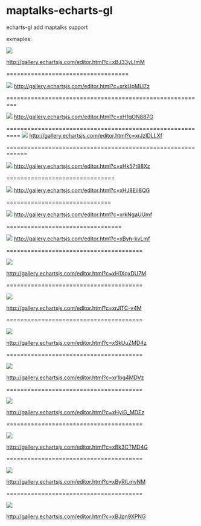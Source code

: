 # maptalks-echarts-gl
echarts-gl  add maptalks support  

exmaples:



![](test/img/1.png)

http://gallery.echartsjs.com/editor.html?c=xBJ33yLImM


===================================


![](test/img/2.png)
http://gallery.echartsjs.com/editor.html?c=xrkUpMLI7z

=========================================================



![](test/img/3.png)
http://gallery.echartsjs.com/editor.html?c=xH1gON887G

==========================================================
![](test/img/4.png)
http://gallery.echartsjs.com/editor.html?c=xrJzIDLLXf

============================================================

![](test/img/5.png)
http://gallery.echartsjs.com/editor.html?c=xHk57t88Xz

===============================

![](test/img/6.png)
http://gallery.echartsjs.com/editor.html?c=xHJ8EiI8QG

==============================

![](test/img/7.png)
http://gallery.echartsjs.com/editor.html?c=xrkNgaUUmf

=================================

![](test/img/8.png)
http://gallery.echartsjs.com/editor.html?c=xByh-kvLmf

=======================================

![](test/img/9.png)

http://gallery.echartsjs.com/editor.html?c=xH1XqxDU7M


=======================================

![](test/img/10.png)

http://gallery.echartsjs.com/editor.html?c=xrJlTC-v4M


=======================================

![](test/img/11.png)

http://gallery.echartsjs.com/editor.html?c=xSkUuZMD4z


=======================================

![](test/img/12.png)

http://gallery.echartsjs.com/editor.html?c=xr1bg4MDVz


=======================================

![](test/img/13.png)

http://gallery.echartsjs.com/editor.html?c=xHyiG_MDEz


=======================================

![](test/img/14.png)

http://gallery.echartsjs.com/editor.html?c=xBk3CTMD4G


=======================================

![](test/img/15.png)

http://gallery.echartsjs.com/editor.html?c=xByRILmvNM



=======================================

![](test/img/16.png)

http://gallery.echartsjs.com/editor.html?c=xBJpn9XPNG